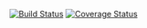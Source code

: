 [![Build Status](https://travis-ci.org/paulmthiebauth/habitsu-updated.svg?branch=master)](https://travis-ci.org/paulmthiebauth/habitsu-updated)
[![Coverage Status](https://coveralls.io/repos/paulmthiebauth/habitsu-updated/badge.png)](https://coveralls.io/r/paulmthiebauth/habitsu-updated)
